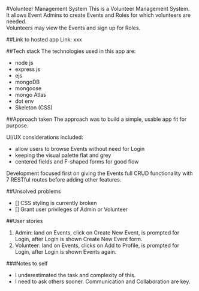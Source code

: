 #Volunteer Management System
This is a Volunteer Management System.  
It allows Event Admins to create Events and Roles for which volunteers are needed.  
Volunteers may view the Events and sign up for Roles. 

##Link to hosted app
Link: xxx

##Tech stack
The technologies used in this app are:  
- node js
- express js
- ejs 
- mongoDB
- mongoose
- mongo Atlas 
- dot env
- Skeleton (CSS)

##Approach taken
The approach was to build a simple, usable app fit for purpose.  
  
UI/UX considerations included:
- allow users to browse Events without need for Login
- keeping the visual palette flat and grey
- centered fields and F-shaped forms for good flow
  
Development focused first on giving the Events full CRUD functionality with 7 RESTful routes before adding other features.  

##Unsolved problems
- [] CSS styling is currently broken
- [] Grant user privileges of Admin or Volunteer

##User stories
1. Admin: land on Events, click on Create New Event, is prompted for Login, after Login is shown Create New Event form.
2. Volunteer: land on Events, clicks on Add to Profile, is prompted for Login, after Login is shown Events again. 

###Notes to self
- I underestimated the task and complexity of this.
- I need to ask others sooner. Communication and Collaboration are key. 



